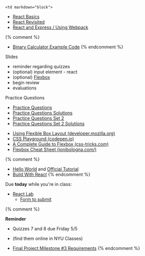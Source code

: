 	<td markdown="block">

* [React Basics](slides/26/react.html)
* [React Revisited](slides/26/react-webpack.html)
* [React and Express / Using Webpack](slides/26/react-webpack-continued.html)

{% comment %}
* [Binary Calculator Example Code](https://github.com/nyu-csci-ua-0480-001-fall-2016/examples/blob/master/class27/binary-calculator/src/index.js)
{% endcomment %}


Slides 

* reminder regarding quizzes
* (optional) input element - react
* (optional) [Flexbox](slides/22/flexbox.html)
* begin review
* evaluations

Practice Questions

* [Practice Questions](resources/handouts/final/final_exam_practice.pdf)
* [Practice Questions Solutions](resources/handouts/final/final_exam_practice_solutions.pdf)
* [Practice Questions Set 2](resources/handouts/final/final_exam_practice_2.pdf)
* [Practice Questions Set 2 Solutions](resources/handouts/final/final_exam_practice_2_solutions.pdf)

</td>
	<td markdown="block">

* [Using Flexible Box Layout (developer.mozilla.org)](https://developer.mozilla.org/en-US/docs/Web/CSS/CSS_Flexible_Box_Layout/Using_CSS_flexible_boxes)
* [CSS Playground (codepen.io)](https://codepen.io/enxaneta/full/adLPwv/)
* [A Complete Guide to Flexbox (css-tricks.com)](https://css-tricks.com/snippets/css/a-guide-to-flexbox/)
* [Flexbox Cheat Sheet (jonibologna.com/)](http://jonibologna.com/flexbox-cheatsheet/)

{% comment %}
* [Hello World](https://facebook.github.io/react/docs/hello-world.html) and [Official Tutorial](https://facebook.github.io/react/tutorial/tutorial.html)
* [Build With React](http://buildwithreact.com/)
{% endcomment %}

</td>
	<td markdown="block">

Due __today__ while you're in class:

* [React Lab](homework/react-lab.html)
    * [Form to submit](https://docs.google.com/a/nyu.edu/forms/d/e/1FAIpQLSeyWVIq2ymcFrsLWf5bB6APGDreDIbb3AqJlf9Cqx413Aa97w/viewform)


{% comment %}


__Reminder__

* Quizzes 7 and 8 due Friday 5/5
* (find them online in NYU Classes)

* [Final Project Milestone #3 Requirements](final-project.html#milestone3)
{% endcomment %}

</td>
